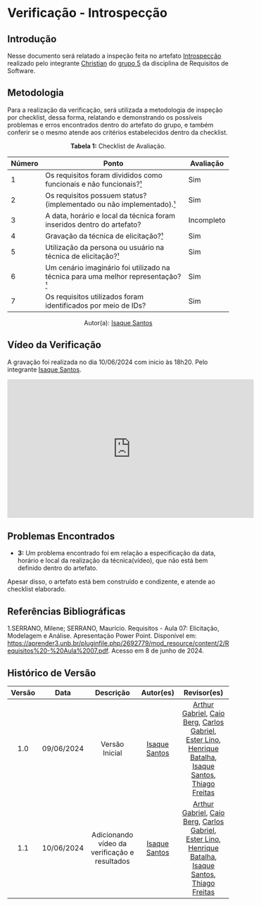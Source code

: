 # Verificação - Introspecção

## Introdução

Nesse documento será relatado a inspeção feita no artefato [Introspecção](https://requisitos-de-software.github.io/2024.1-Sinesp_Cidadao/elicitacao/tecnicas/Introspeccao/) realizado pelo integrante [Christian](https://github.com/crstyhs) do [grupo 5](https://github.com/Requisitos-de-Software/2024.1-Sinesp_Cidadao) da disciplina de Requisitos de Software.

## Metodologia

Para a realização da verificação, será utilizada a metodologia de inspeção por checklist, dessa forma, relatando e demonstrando os possíveis problemas e erros encontrados dentro do artefato do grupo, e também conferir se o mesmo atende aos critérios estabelecidos dentro da checklist.

<font><p style="text-align: center">**Tabela 1:** Checklist de Avaliação.</p></font>

| Número | Ponto | Avaliação |
| ------------- | ------------- | ------------- |
| 1 | Os requisitos foram divididos como funcionais e não funcionais?[¹](#ref1) | Sim |
| 2 | Os requisitos possuem status?(implementado ou não implementado).[¹](#ref1) | Sim |
| 3 | A data, horário e local da técnica foram inseridos dentro do artefato? | Incompleto |
| 4 | Gravação da técnica de elicitação?[¹](#ref1) | Sim |
| 5 | Utilização da persona ou usuário na técnica de elicitação?[¹](#ref1) | Sim |
| 6 | Um cenário imaginário foi utilizado na técnica para uma melhor representação?[¹](#ref1) | Sim |
| 7 | Os requisitos utilizados foram identificados por meio de IDs? | Sim |
<div align="center">Autor(a): <a href="https://github.com/IsaqueSH">Isaque Santos</a></div>

## Vídeo da Verificação

A gravação foi realizada no dia 10/06/2024 com inicio às 18h20. Pelo integrante <a href="https://github.com/IsaqueSH">Isaque Santos</a>.

<iframe width="560" height="315" src="https://www.youtube.com/embed/MAcSjEwyuj4?si=FESZJ2yutpQ_5-8M" title="YouTube video player" frameborder="0" allow="accelerometer; autoplay; clipboard-write; encrypted-media; gyroscope; picture-in-picture; web-share" referrerpolicy="strict-origin-when-cross-origin" allowfullscreen></iframe>

## Problemas Encontrados

- **3:** Um problema encontrado foi em relação a especificação da data, horário e local da realização da técnica(vídeo), que não está bem definido dentro do artefato. 

Apesar disso, o artefato está bem construído e condizente, e atende ao checklist elaborado.


## Referências Bibliográficas

<a id="ref1"></a>

1.SERRANO, Milene; SERRANO, Maurício. Requisitos - Aula 07: Elicitação, Modelagem e Análise. Apresentação Power Point. Disponível em: https://aprender3.unb.br/pluginfile.php/2692779/mod_resource/content/2/Requisitos%20-%20Aula%2007.pdf. Acesso em 8 de junho de 2024.

## Histórico de Versão

| Versão |    Data    |                      Descrição                      |      Autor(es)      | Revisor(es)  |
| :----: | :--------: | :-------------------------------------------------: | :-----------------: | :----------: |
|  1.0   | 09/06/2024 | Versão Inicial | [Isaque Santos](https://github.com)|  [Arthur Gabriel](ArthurGabrieel), [Caio Berg](https://github.com/Caio-bergbjj), [Carlos Gabriel](https://github.com/TheCarlosRamos), [Ester Lino](https://github.com/esteerlino), [Henrique Batalha](https://github.com/HeBatalha), [Isaque Santos](https://github.com/IsaqueSH), [Thiago Freitas](https://github.com/thiagorfreitas) |
|  1.1   | 10/06/2024 | Adicionando vídeo da verificação e resultados | [Isaque Santos](https://github.com)|  [Arthur Gabriel](ArthurGabrieel), [Caio Berg](https://github.com/Caio-bergbjj), [Carlos Gabriel](https://github.com/TheCarlosRamos), [Ester Lino](https://github.com/esteerlino), [Henrique Batalha](https://github.com/HeBatalha), [Isaque Santos](https://github.com/IsaqueSH), [Thiago Freitas](https://github.com/thiagorfreitas) |